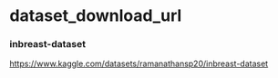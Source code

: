 # dataset_download_url

### inbreast-dataset
https://www.kaggle.com/datasets/ramanathansp20/inbreast-dataset
